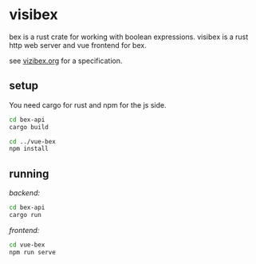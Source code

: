 # visibex

bex is a rust crate for working with boolean expressions.
visibex is a rust http web server and vue frontend for bex.

see [vizibex.org](visibex.org) for a specification.

## setup

You need cargo for rust and npm for the js side.

```bash
cd bex-api
cargo build

cd ../vue-bex
npm install
```

## running

*backend:*

```bash
cd bex-api
cargo run
```

*frontend:*
```bash
cd vue-bex
npm run serve
```
